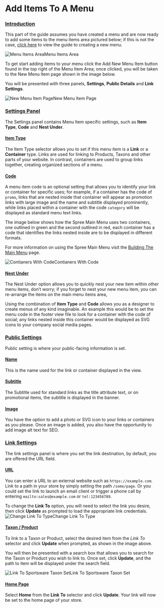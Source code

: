 # Add Items To A Menu

### [Introduction](https://guides.spreecommerce.org/user/navigation/add_menu_items.html#introduction) <a id="introduction"></a>

This part of the guide assumes you have created a menu and are now ready to add some items to the menu items area pictured below; if this is not the case, [click here](https://guides.spreecommerce.org/user/navigation/creating_menus.html) to view the guide to creating a new menu.

![Menu Items Area](https://guides.spreecommerce.org/static/84fb50bafe1ba1fc76c17ef17d6e25cd/03ffe/menu_items_area.jpg)Menu Items Area

To get start adding items to your menu click the Add New Menu Item button found in the top right of the Menu Item Area; once clicked, you will be taken to the New Menu Item page shown in the image below.

You will be presented with three panels, **Settings**, **Public Details** and **Link Settings**.

![New Menu Item Page](https://guides.spreecommerce.org/static/cb22f1cf0a31a8e61264c55f1471ee7e/03ffe/new_menu_item_page.jpg)New Menu Item Page

### [Settings Panel](https://guides.spreecommerce.org/user/navigation/add_menu_items.html#settings-panel) <a id="settings-panel"></a>

The Settings panel contains Menu Item specific settings, such as **Item Type**, **Code** and **Nest Under**.

#### [Item Type](https://guides.spreecommerce.org/user/navigation/add_menu_items.html#item-type) <a id="item-type"></a>

The Item Type selector allows you to set if this menu item is a **Link** or a **Container** type. Links are used for linking to Products, Taxons and other parts of your website. In contrast, containers are used to group links together, creating organized sections of a menu.

#### [Code](https://guides.spreecommerce.org/user/navigation/add_menu_items.html#code) <a id="code"></a>

A menu item code is an optional setting that allows you to identify your link or container for specific uses; for example, if a container has the code of `promo`, links that are nested inside that container will appear as promotion links with large image and the name and subtitle displayed prominently, while links placed within a container with the code `category` will be displayed as standard menu text links.

The image below shows how the Spree Main Menu uses two containers, one outlined in green and the second outlined in red, each container has a code that identifies the links nested inside are to be displayed in different formats.

For more information on using the Spree Main Menu visit the [Building The Main Menu](https://guides.spreecommerce.org/user/navigation/building_the_main_menu.html) page.

![Contianers With Code](https://guides.spreecommerce.org/static/78b1518ea7d098c5abd37c5af62ea07f/03ffe/container_code.jpg)Contianers With Code

#### [Nest Under](https://guides.spreecommerce.org/user/navigation/add_menu_items.html#nest-under) <a id="nest-under"></a>

The Nest Under option allows you to quickly nest your new item within other menu items, don’t worry; if you forget to nest your new menu item, you can re-arrange the items on the main menu items area,

Using the combination of **Item Type** and **Code** allows you as a designer to create menus of any kind imaginable. An example this would be to set the menu code in the footer view file to look for a container with the code of social; any links nested inside this container would be displayed as SVG icons to your company social media pages.

### [Public Settings](https://guides.spreecommerce.org/user/navigation/add_menu_items.html#public-settings) <a id="public-settings"></a>

Public setting is where your public-facing information is set.

#### [Name](https://guides.spreecommerce.org/user/navigation/add_menu_items.html#name) <a id="name"></a>

This is the name used for the link or container displayed in the view.

#### [Subtitle](https://guides.spreecommerce.org/user/navigation/add_menu_items.html#subtitle) <a id="subtitle"></a>

The Subtitle used for standard links as the title attribute text, or on promotional items, the subtitle is displayed in the banner.

#### [Image](https://guides.spreecommerce.org/user/navigation/add_menu_items.html#image) <a id="image"></a>

You have the option to add a photo or SVG icon to your links or containers as you please. Once an image is added, you also have the opportunity to add image alt text for SEO.

### [Link Settings](https://guides.spreecommerce.org/user/navigation/add_menu_items.html#link-settings) <a id="link-settings"></a>

The link settings panel is where you set the link destination, by default, you are offered the URL field.

#### [URL](https://guides.spreecommerce.org/user/navigation/add_menu_items.html#url) <a id="url"></a>

You can enter a URL to an external website such as `https://example.com`. Link to a path in your store by simply setting the path `/some/page`. Or you could set the link to launch an email client or trigger a phone call by entering `mailto:sales@example.com` or `tel:123456789`.

To change the **Link To** option, you will need to select the link you desire, then click **Update** as prompted to load the appropriate link credentials.![Change Link To Type](https://guides.spreecommerce.org/static/22465455ad62880f66e77565f1881e8f/03ffe/link_to.jpg)Change Link To Type

#### [Taxon / Product](https://guides.spreecommerce.org/user/navigation/add_menu_items.html#taxon-product) <a id="taxon-product"></a>

To link to a Taxon or Product, select the desired item from the _Link To_ selector and click **Update** when prompted, as shown in the image above.

You will then be presented with a search box that allows you to search for the Taxon or Product you wish to link to. Once set, click **Update**, and the path to item will be displayed under the search field.

![Link To Sportsware Taxon Set](https://guides.spreecommerce.org/static/ebb547251d476956d5f8de18c95152e0/03ffe/link_to_taxon_set.jpg)Link To Sportsware Taxon Set

#### [Home Page](https://guides.spreecommerce.org/user/navigation/add_menu_items.html#home-page) <a id="home-page"></a>

Select **Home** from the **Link To** selector and click **Update**. Your link will now be set to the home page of your store.

